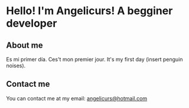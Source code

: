 # Hello! I'm Angelicurs! A begginer developer

## About me
Es mi primer día. Ces't mon premier jour. It's my first day (insert penguin noises).

## Contact me
You can contact me at my email: angelicurs@hotmail.com